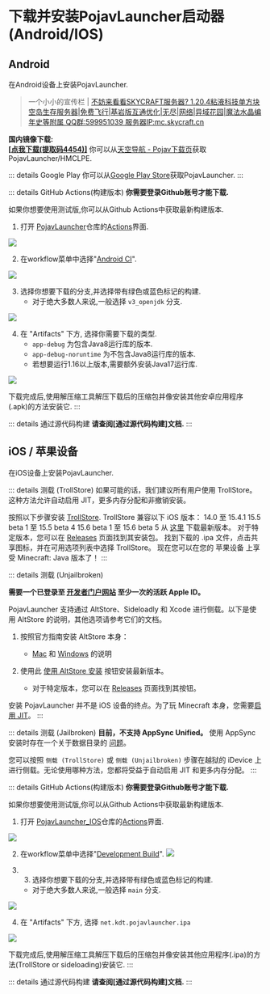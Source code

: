 # 下载并安装PojavLauncher启动器 (Android/IOS)

## Android
在Android设备上安装PojavLauncher.   

> 一个小小的宣传栏 | [不妨来看看SKYCRAFT服务器? 1.20.4粘液科技单方块空岛生存服务器|免费飞行|基岩版互通优化|无尽|网络|异域花园|魔法水晶编年史等附属 QQ群:599951039 服务器IP:mc.skycraft.cn](https://docs.skycraft.cn/oneblock)  

**国内镜像下载:**  
[**[点我下载(提取码4454)]**](https://url51.ctfile.com/d/33285351-59813893-452981?p=4454)
你可以从[天空导航 - Pojav下载页](https://mc.skycraft.cn/pojav/download)获取PojavLauncher/HMCLPE.  


::: details Google Play
你可以从[Google Play Store](https://play.google.com/store/apps/details?id=net.kdt.pojavlaunch)获取PojavLauncher.
:::

::: details GitHub Actions(构建版本)
**你需要登录Github账号才能下载.**

如果你想要使用测试版,你可以从Github Actions中获取最新构建版本.

1. 打开 [PojavLauncher](https://github.com/PojavLauncherTeam/PojavLauncher)仓库的[Actions](https://github.com/PojavLauncherTeam/PojavLauncher/actions)界面.

![](./images/Actions/android/Android-Actions-1.png)

2. 在workflow菜单中选择"[Android CI](https://github.com/PojavLauncherTeam/PojavLauncher/actions/workflows/android.yml)".

![](./images/Actions/android/Android-Actions-2.png)

3. 选择你想要下载的分支,并选择带有绿色或蓝色标记的构建.
    - 对于绝大多数人来说,一般选择 `v3_openjdk` 分支.

![](./images/Actions/android/Android-Actions-3.png)

4. 在 "Artifacts" 下方, 选择你需要下载的类型.
    - `app-debug` 为包含Java8运行库的版本.
    - `app-debug-noruntime` 为不包含Java8运行库的版本.
    - 若想要运行1.16以上版本,需要额外安装Java17运行库.

![](./images/Actions/android/Android-Actions-4.png)

下载完成后,使用解压缩工具解压下载后的压缩包并像安装其他安卓应用程序(.apk)的方法安装它.
:::

::: details 通过源代码构建
**请查阅[通过源代码构建]文档.**
:::

## iOS / 苹果设备
在iOS设备上安装PojavLauncher.

::: details 测载 (TrollStore)
如果可能的话，我们建议所有用户使用 TrollStore。这种方法允许自动启用 JIT，更多内存分配和非撤销安装。

按照以下步骤安装 [TrollStore](https://github.com/opa334/TrollStore).
TrollStore 兼容以下 iOS 版本：
14.0 至 15.4.1
15.5 beta 1 至 15.5 beta 4
15.6 beta 1 至 15.6 beta 5
从 [这里](https://github.com/PojavLauncherTeam/PojavLauncher_iOS/releases/latest/download/net.kdt.pojavlauncher.ipa) 下载最新版本。
对于特定版本，您可以在 [Releases](https://github.com/PojavLauncherTeam/PojavLauncher_iOS/releases) 页面找到其安装包。
找到下载的 .ipa 文件，点击共享图标，并在可用选项列表中选择 TrollStore。
现在您可以在您的 苹果设备 上享受 Minecraft: Java 版本了！
:::

::: details 测载 (Unjailbroken)

**需要一个已登录至 [开发者门户网站](https://developer.apple.com/account) 至少一次的活跃 Apple ID。**

PojavLauncher 支持通过 AltStore、Sideloadly 和 Xcode 进行侧载。以下是使用 AltStore 的说明，其他选项请参考它们的文档。

1. 按照官方指南安装 AltStore 本身：
    - [Mac](https://faq.altstore.io/getting-started/how-to-install-altstore-macos) 和 [Windows](https://faq.altstore.io/getting-started/how-to-install-altstore-windows) 的说明
    
2. 使用此 [使用 AltStore 安装](altstore://install?url=https://github.com/PojavLauncherTeam/PojavLauncher_iOS/releases/latest/download/net.kdt.pojavlauncher.ipa) 按钮安装最新版本。
    - 对于特定版本，您可以在 [Releases](https://github.com/PojavLauncherTeam/PojavLauncher_iOS/releases) 页面找到其按钮。

安装 PojavLauncher 并不是 iOS 设备的终点。为了玩 Minecraft 本身，您需要[启用 JIT](./JIT.md)。
:::

::: details 测载 (Jailbroken)
**目前，不支持 AppSync Unified。** 使用 AppSync 安装时存在一个关于数据目录的 [问题](https://github.com/akemin-dayo/AppSync/issues/108)。

您可以按照 `侧载 (TrollStore)` 或 `侧载 (Unjailbroken)` 步骤在越狱的 iDevice 上进行侧载。无论使用哪种方法，您都将受益于自动启用 JIT 和更多内存分配。
:::

::: details GitHub Actions(构建版本)
**你需要登录Github账号才能下载.**  

如果你想要使用测试版,你可以从Github Actions中获取最新构建版本.

1. 打开 [PojavLauncher_IOS](https://github.com/PojavLauncherTeam/PojavLauncher_IOS)仓库的[Actions](https://github.com/PojavLauncherTeam/PojavLauncher_IOS/actions)界面.

![](./images/Actions/ios/iOS-Actions-1.png)

2. 在workflow菜单中选择"[Development Build](https://github.com/PojavLauncherTeam/PojavLauncher/actions/workflows/)".
![](./images/Actions/ios/iOS-Actions-2.png)

3. 3. 选择你想要下载的分支,并选择带有绿色或蓝色标记的构建.
    - 对于绝大多数人来说,一般选择 `main` 分支.

![](./images/Actions/ios/iOS-Actions-3.png)

4. 在 "Artifacts" 下方, 选择 `net.kdt.pojavlauncher.ipa`

![](./images/Actions/ios/iOS-Actions-4.png)

下载完成后,使用解压缩工具解压下载后的压缩包并像安装其他应用程序(.ipa)的方法(TrollStore or sideloading)安装它.
:::

::: details 通过源代码构建
**请查阅[通过源代码构建]文档.**
:::
